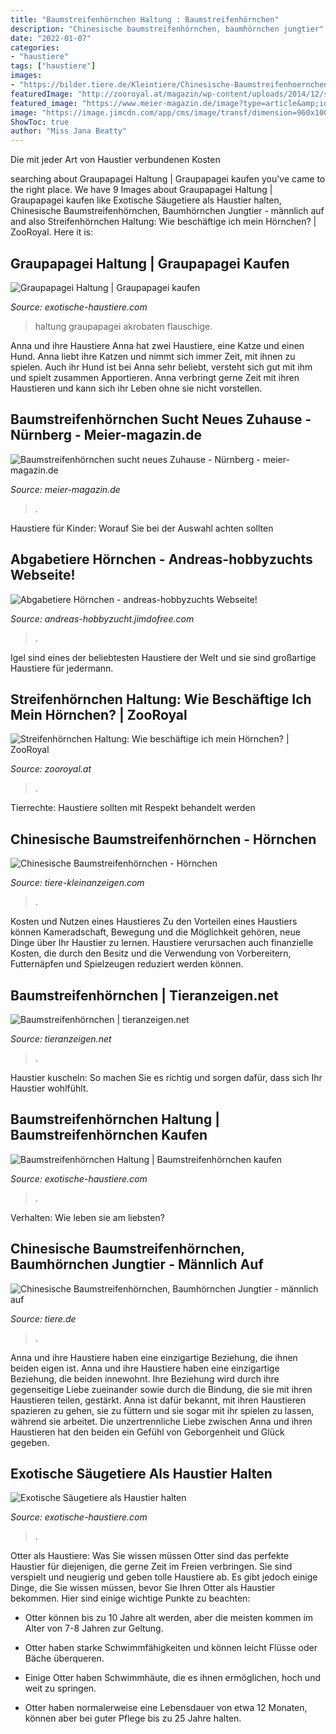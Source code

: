```yaml
---
title: "Baumstreifenhörnchen Haltung : Baumstreifenhörnchen"
description: "Chinesische baumstreifenhörnchen, baumhörnchen jungtier"
date: "2022-01-07"
categories:
- "haustiere"
tags: ["haustiere"]
images:
- "https://bilder.tiere.de/Kleintiere/Chinesische-Baumstreifenhoernchen-Baumhoernchen-Jungtier-maennlich-T_1622405625.0798955.jpg"
featuredImage: "http://zooroyal.at/magazin/wp-content/uploads/2014/12/streifenhoenchen-760x560-310x180.jpg"
featured_image: "https://www.meier-magazin.de/image?type=article&amp;id=3021&amp;size=medium"
image: "https://image.jimcdn.com/app/cms/image/transf/dimension=960x10000:format=jpg/path/sdf0b44601e02f895/image/i8f269d5f59d185bc/version/1534433571/image.jpg"
ShowToc: true
author: "Miss Jana Beatty"
---
```



Die mit jeder Art von Haustier verbundenen Kosten

	

		
searching about Graupapagei Haltung | Graupapagei kaufen you've came to the right place. We have 9 Images about Graupapagei Haltung | Graupapagei kaufen like Exotische Säugetiere als Haustier halten, Chinesische Baumstreifenhörnchen, Baumhörnchen Jungtier - männlich auf and also Streifenhörnchen Haltung: Wie beschäftige ich mein Hörnchen? | ZooRoyal. Here it is:
		
    
## Graupapagei Haltung | Graupapagei Kaufen

<img loading=lazy src="https://exotische-haustiere.com/wp-content/uploads/2019/07/Baumstreifenhörnchen-Haltung-e1563006956920-430x550.jpg" onerror="this.onerror=null;this.src='https://tse1.mm.bing.net/th?id=OIP.mzGR-pNitphk0B85LSsoUgAAAA&amp;pid=15.1';" alt="Graupapagei Haltung | Graupapagei kaufen">

_Source: exotische-haustiere.com_

>haltung graupapagei akrobaten flauschige. 

	

Anna und ihre Haustiere
Anna hat zwei Haustiere, eine Katze und einen Hund. Anna liebt ihre Katzen und nimmt sich immer Zeit, mit ihnen zu spielen. Auch ihr Hund ist bei Anna sehr beliebt, versteht sich gut mit ihm und spielt zusammen Apportieren. Anna verbringt gerne Zeit mit ihren Haustieren und kann sich ihr Leben ohne sie nicht vorstellen.

    
## Baumstreifenhörnchen Sucht Neues Zuhause - Nürnberg - Meier-magazin.de

<img loading=lazy src="https://www.meier-magazin.de/image?type=article&amp;id=3021&amp;size=medium" onerror="this.onerror=null;this.src='https://tse1.mm.bing.net/th?id=OIP.5XeaMTVQ64XM905mBy0P1wHaFj&amp;pid=15.1';" alt="Baumstreifenhörnchen sucht neues Zuhause - Nürnberg - meier-magazin.de">

_Source: meier-magazin.de_

>. 

	

Haustiere für Kinder: Worauf Sie bei der Auswahl achten sollten

    
## Abgabetiere Hörnchen - Andreas-hobbyzuchts Webseite!

<img loading=lazy src="https://image.jimcdn.com/app/cms/image/transf/dimension=960x10000:format=jpg/path/sdf0b44601e02f895/image/i8f269d5f59d185bc/version/1534433571/image.jpg" onerror="this.onerror=null;this.src='https://tse1.mm.bing.net/th?id=OIP.V7OzNV1BuZvj-zkVPPAo_QHaFJ&amp;pid=15.1';" alt="Abgabetiere Hörnchen - andreas-hobbyzuchts Webseite!">

_Source: andreas-hobbyzucht.jimdofree.com_

>. 

	

Igel sind eines der beliebtesten Haustiere der Welt und sie sind großartige Haustiere für jedermann.

    
## Streifenhörnchen Haltung: Wie Beschäftige Ich Mein Hörnchen? | ZooRoyal

<img loading=lazy src="http://zooroyal.at/magazin/wp-content/uploads/2014/12/streifenhoenchen-760x560-310x180.jpg" onerror="this.onerror=null;this.src='https://tse3.mm.bing.net/th?id=OIP.2oqSa62OAi4p-J_79S7YLQAAAA&amp;pid=15.1';" alt="Streifenhörnchen Haltung: Wie beschäftige ich mein Hörnchen? | ZooRoyal">

_Source: zooroyal.at_

>. 

	

Tierrechte: Haustiere sollten mit Respekt behandelt werden

    
## Chinesische Baumstreifenhörnchen - Hörnchen

<img loading=lazy src="https://www.tiere-kleinanzeigen.com/export/200526c6569d3b414d61dd1f38cd0.jpg" onerror="this.onerror=null;this.src='https://tse3.mm.bing.net/th?id=OIP.EJTzqgg3VXbZfklLch82VgHaE7&amp;pid=15.1';" alt="Chinesische Baumstreifenhörnchen - Hörnchen">

_Source: tiere-kleinanzeigen.com_

>. 

	

Kosten und Nutzen eines Haustieres
Zu den Vorteilen eines Haustiers können Kameradschaft, Bewegung und die Möglichkeit gehören, neue Dinge über Ihr Haustier zu lernen. Haustiere verursachen auch finanzielle Kosten, die durch den Besitz und die Verwendung von Vorbereitern, Futternäpfen und Spielzeugen reduziert werden können.

    
## Baumstreifenhörnchen | Tieranzeigen.net

<img loading=lazy src="https://www.tieranzeigen.net/export/THbBqPINMBmU.jpg" onerror="this.onerror=null;this.src='https://tse4.mm.bing.net/th?id=OIP.bPTYNR2vlmmEKR1zL1nYbwHaFj&amp;pid=15.1';" alt="Baumstreifenhörnchen | tieranzeigen.net">

_Source: tieranzeigen.net_

>. 

	

Haustier kuscheln: So machen Sie es richtig und sorgen dafür, dass sich Ihr Haustier wohlfühlt.

    
## Baumstreifenhörnchen Haltung | Baumstreifenhörnchen Kaufen

<img loading=lazy src="https://exotische-haustiere.com/wp-content/uploads/2019/07/Baumstreifenhörnchen-Lampe-216x275.jpg" onerror="this.onerror=null;this.src='https://tse4.mm.bing.net/th?id=OIP.8SFqDqaBtec1MEo0GXf6vgAAAA&amp;pid=15.1';" alt="Baumstreifenhörnchen Haltung | Baumstreifenhörnchen kaufen">

_Source: exotische-haustiere.com_

>. 

	

Verhalten: Wie leben sie am liebsten?

    
## Chinesische Baumstreifenhörnchen, Baumhörnchen Jungtier - Männlich Auf

<img loading=lazy src="https://bilder.tiere.de/Kleintiere/Chinesische-Baumstreifenhoernchen-Baumhoernchen-Jungtier-maennlich-T_1622405625.0798955.jpg" onerror="this.onerror=null;this.src='https://tse2.mm.bing.net/th?id=OIP.fhtdDa-EJ1XGLvTGRvkvDAAAAA&amp;pid=15.1';" alt="Chinesische Baumstreifenhörnchen, Baumhörnchen Jungtier - männlich auf">

_Source: tiere.de_

>. 

	

Anna und ihre Haustiere haben eine einzigartige Beziehung, die ihnen beiden eigen ist.
Anna und ihre Haustiere haben eine einzigartige Beziehung, die beiden innewohnt. Ihre Beziehung wird durch ihre gegenseitige Liebe zueinander sowie durch die Bindung, die sie mit ihren Haustieren teilen, gestärkt. Anna ist dafür bekannt, mit ihren Haustieren spazieren zu gehen, sie zu füttern und sie sogar mit ihr spielen zu lassen, während sie arbeitet. Die unzertrennliche Liebe zwischen Anna und ihren Haustieren hat den beiden ein Gefühl von Geborgenheit und Glück gegeben.

    
## Exotische Säugetiere Als Haustier Halten

<img loading=lazy src="https://exotische-haustiere.com/wp-content/uploads/2021/05/Alpaka-kaufen-e1620667684408-840x630.jpg" onerror="this.onerror=null;this.src='https://tse1.mm.bing.net/th?id=OIP.N9F5pscqj86D05aFK3Y6MAHaFj&amp;pid=15.1';" alt="Exotische Säugetiere als Haustier halten">

_Source: exotische-haustiere.com_

>. 

	

Otter als Haustiere: Was Sie wissen müssen
Otter sind das perfekte Haustier für diejenigen, die gerne Zeit im Freien verbringen. Sie sind verspielt und neugierig und geben tolle Haustiere ab. Es gibt jedoch einige Dinge, die Sie wissen müssen, bevor Sie Ihren Otter als Haustier bekommen. Hier sind einige wichtige Punkte zu beachten:
- Otter können bis zu 10 Jahre alt werden, aber die meisten kommen im Alter von 7-8 Jahren zur Geltung.

- Otter haben starke Schwimmfähigkeiten und können leicht Flüsse oder Bäche überqueren.

- Einige Otter haben Schwimmhäute, die es ihnen ermöglichen, hoch und weit zu springen.

- Otter haben normalerweise eine Lebensdauer von etwa 12 Monaten, können aber bei guter Pflege bis zu 25 Jahre halten.

